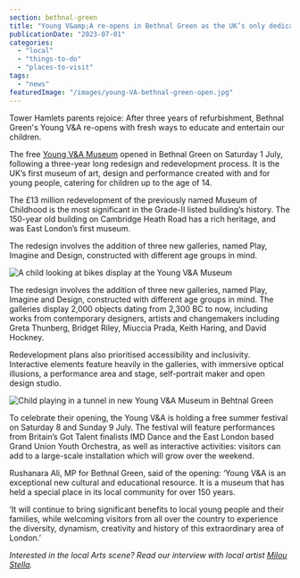 ```yaml
---
section: bethnal-green
title: "Young V&amp;A re-opens in Bethnal Green as the UK’s only dedicated museum for children"
publicationDate: "2023-07-01"
categories: 
  - "local"
  - "things-to-do"
  - "places-to-visit"
tags: 
  - "news"
featuredImage: "/images/young-VA-bethnal-green-open.jpg"
---
```


Tower Hamlets parents rejoice: After three years of refurbishment, Bethnal Green's Young V&A re-opens with fresh ways to educate and entertain our children.

The free [Young V&A Museum](https://www.vam.ac.uk/young) opened in Bethnal Green on Saturday 1 July, following a three-year long redesign and redevelopment process. It is the UK’s first museum of art, design and performance created with and for young people, catering for children up to the age of 14.  

The £13 million redevelopment of the previously named Museum of Childhood is the most significant in the Grade-II listed building’s history. The 150-year old building on Cambridge Heath Road has a rich heritage, and was East London’s first museum. 

The redesign involves the addition of three new galleries, named Play, Imagine and Design, constructed with different age groups in mind. 

![A child looking at bikes display at the Young V&A Museum](/images/young-VA-open-bethnal-green-bikes-1024x683.jpg)

The redesign involves the addition of three new galleries, named Play, Imagine and Design, constructed with different age groups in mind. The galleries display 2,000 objects dating from 2,300 BC to now, including works from contemporary designers, artists and changemakers including Greta Thunberg, Bridget Riley, Miuccia Prada, Keith Haring, and David Hockney.

Redevelopment plans also prioritised accessibility and inclusivity. Interactive elements feature heavily in the galleries, with immersive optical illusions, a performance area and stage, self-portrait maker and open design studio.

![Child playing in a tunnel in new Young V&A Museum in Behtnal Green](/images/young-va-tunnel-1024x683.jpg)

To celebrate their opening, the Young V&A is holding a free summer festival on Saturday 8 and Sunday 9 July. The festival will feature performances from Britain’s Got Talent finalists IMD Dance and the East London based Grand Union Youth Orchestra, as well as interactive activities: visitors can add to a large-scale installation which will grow over the weekend. 

Rushanara Ali, MP for Bethnal Green, said of the opening: ‘Young V&A is an exceptional new cultural and educational resource. It is a museum that has held a special place in its local community for over 150 years. 

‘It will continue to bring significant benefits to local young people and their families, while welcoming visitors from all over the country to experience the diversity, dynamism, creativity and history of this extraordinary area of London.’

_Interested in the local Arts scene? Read our interview with local artist [Milou Stella](https://bethnalgreenlondon.co.uk/milou-stella-artist-ivf-mental-health/)._
